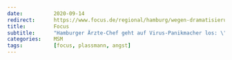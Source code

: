```yaml
---
date:          2020-09-14
redirect:      https://www.focus.de/regional/hamburg/wegen-dramatisierung-von-corona-hamburger-aerztechef-greift-soeder-und-drosten-an-sie-machen-die-gesellschaft-krank_id_12427921.html
title:         Focus
subtitle:      "Hamburger Ärzte-Chef geht auf Virus-Panikmacher los: \"Machen die Gesellschaft krank\""
categories:    MSM
tags:          [focus, plassmann, angst]
---
```

